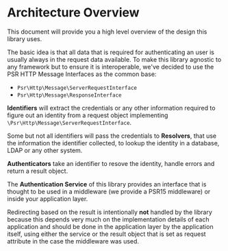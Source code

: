 # Architecture Overview

This document will provide you a high level overview of the design this library uses.

The basic idea is that all data that is required for authenticating an user is usually always in the request data available. To make this library agnostic to any framework but to ensure it is interoperable, we've decided to use the PSR HTTP Message Interfaces as the common base:

 * `Psr\Http\Message\ServerRequestInterface`
 * `Psr\Http\Message\ResponseInterface`

**Identifiers** will extract the credentials or any other information required to figure out an identity from a request object implementing `\Psr\Http\Message\ServerRequestInterface`. 

Some but not all identifiers will pass the credentials to **Resolvers**, that use the information the identifier collected, to lookup the identity in a database, LDAP or any other system.

**Authenticators** take an identifier to resove the identity, handle errors and return a result object.

The **Authentication Service** of this library provides an interface that is thought to be used in a middleware (we provide a PSR15 middleware) or inside your application layer.

Redirecting based on the result is intentionally **not** handled by the library because this depends very much on the implementation details of each application and should be done in the application layer by the application itself, using either the service or the result object that is set as request attribute in the case the middleware was used.
